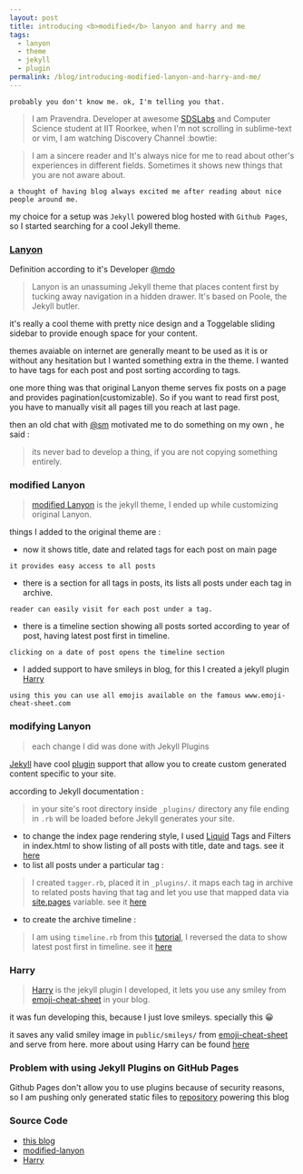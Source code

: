 ```yaml
---
layout: post
title: introducing <b>modified</b> lanyon and harry and me
tags:
  - lanyon
  - theme
  - jekyll
  - plugin
permalink: /blog/introducing-modified-lanyon-and-harry-and-me/
---
```


`probably you don't know me. ok, I'm telling you that.`

>I am Pravendra. Developer at awesome [SDSLabs](https://twitter.com/sdslabs) and Computer Science student at IIT Roorkee, 
when I'm not scrolling in sublime-text or vim, I am watching Discovery Channel :bowtie:

>I am a sincere reader and It's always nice for me to read about other's experiences in different fields. Sometimes it shows new things that you are not aware about.

`a thought of having blog always excited me after reading about nice people around me.`

my choice for a setup was `Jekyll` powered blog hosted with `Github Pages`, so I started searching for a cool Jekyll theme.

### [Lanyon](https://github.com/poole/lanyon)
Definition according to it's Developer [@mdo](https://twitter.com/mdo)
> Lanyon is an unassuming Jekyll theme that places content first by tucking away navigation in a hidden drawer. It's based on Poole, the Jekyll butler.

it's really a cool theme with pretty nice design and a Toggelable sliding sidebar to provide enough space for your content.

themes avaiable on internet are generally meant to be used as it is or without any hesitation but I wanted something extra in the theme. I wanted to have tags for each post and post sorting according to tags.

one more thing was that original Lanyon theme serves fix posts on a page and provides pagination(customizable). So if you want to read first post, you have to manually visit all pages till you reach at last page.

then an old chat with [@sm](https://twitter.com/leostatic) motivated me to do something on my own , he said :
> its never bad to develop a thing, if you are not copying something entirely.

### modified Lanyon
> [modified Lanyon](https://github.com/pravj/modified-lanyon) is the jekyll theme, I ended up while customizing original Lanyon.

things I added to the original theme are :

* now it shows title, date and related tags for each post on main page

`it provides easy access to all posts`

* there is a section for all tags in posts, its lists all posts under each tag in archive.

`reader can easily visit for each post under a tag.`

* there is a timeline section showing all posts sorted according to year of post, having latest post first in timeline.

`clicking on a date of post opens the timeline section`

* I added support to have smileys in blog, for this I created a jekyll plugin [Harry](https://github.com/pravj/Harry)

`using this you can use all emojis available on the famous www.emoji-cheat-sheet.com`

### modifying Lanyon
> each change I did was done with Jekyll Plugins

[Jekyll](http://jekyllrb.com) have cool [plugin](http://jekyllrb.com/docs/plugins/) support that allow you to create custom generated content specific to your site.

according to Jekyll documentation :
> in your site's root directory inside `_plugins/` directory any file ending in `.rb` will be loaded before Jekyll generates your site.

* to change the index page rendering style, I used [Liquid](https://github.com/Shopify/liquid) Tags and Filters in index.html to show listing of all posts with title, date and tags. see it [here](https://github.com/pravj/modified-lanyon/blob/master/index.html)
* to list all posts under a particular tag :

>I created `tagger.rb`, placed it in `_plugins/`. it maps each tag in archive to related posts having that tag and let you use that mapped data via [site.pages](http://jekyllrb.com/docs/variables/#site-variables) variable. see it [here](https://github.com/pravj/modified-lanyon/blob/master/_plugins/tagger.rb)

* to create the archive timeline :

> I am using `timeline.rb` from this [tutorial](http://tech.pro/tutorial/1299/getting-started-with-jekyll-plugins), I reversed the data to show latest post first in timeline. see it [here](https://github.com/pravj/modified-lanyon/blob/master/_plugins/timeline.rb)

### Harry
> [Harry](https://github.com/pravj/Harry) is the jekyll plugin I developed, it lets you use any smiley from [emoji-cheat-sheet](http://www.emoji-cheat-sheet.com/) in your blog.

it was fun developing this, because I just love smileys. specially this :grinning:

it saves any valid smiley image in `public/smileys/` from [emoji-cheat-sheet](http://www.emoji-cheat-sheet.com/) and serve from here. more about using Harry can be found [here](https://github.com/pravj/Harry/blob/master/README.md)

### Problem with using Jekyll Plugins on GitHub Pages
Github Pages don't allow you to use plugins because of security reasons, so I am pushing only generated static files to [repository](https://github.com/pravj/pravj.github.io) powering this blog

### Source Code
* [this blog](https://github.com/pravj/pravj.github.io)
* [modified-lanyon](https://github.com/pravj/modified-lanyon)
* [Harry](https://github.com/pravj/Harry)
